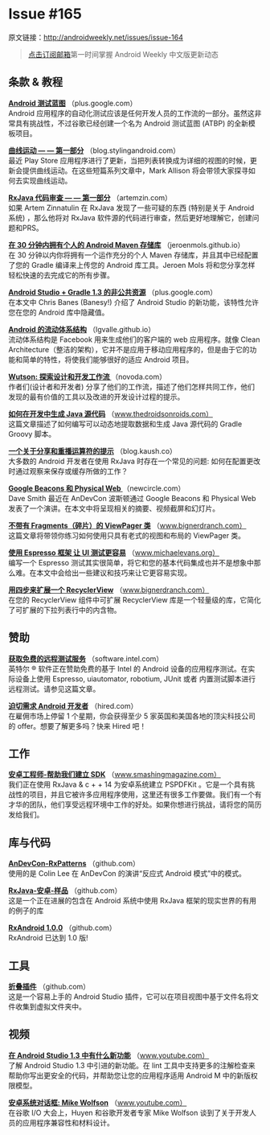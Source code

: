 # Issue #165

>
原文链接：<http://androidweekly.net/issues/issue-164>

> [点击订阅邮箱](http://tinyletter.com/androidweeklycn)第一时间掌握 Android Weekly 中文版更新动态

## 条款 & 教程

**[Android 测试蓝图](https://plus.google.com/+AndroidDevelopers/posts/NPagF6bpHsv)**
（plus.google.com）  
Android 应用程序的自动化测试应该是任何开发人员的工作流的一部分。虽然这非常具有挑战性，不过谷歌已经创建一个名为 Android 测试蓝图 (ATBP) 的全新模板项目。

**[曲线运动 — — 第一部分](https://plus.google.com/+AndroidDevelopers/posts/NPagF6bpHsv)**
（blog.stylingandroid.com）  
最近 Play Store 应用程序进行了更新，当把列表转换成为详细的视图的时候，更新会提供曲线运动。在这些短篇系列文章中，Mark Allison 将会带领大家探寻如何去实现曲线运动。

**[RxJava 代码审查 — — 第一部分](http://artemzin.com/blog/rxjava-code-review-part-1/)**
（artemzin.com）  
如果 Artem Zinnatulin 在 RxJava 发现了一些可疑的东西 (特别是关于 Android 系统) ，那么他将对 RxJava 软件源的代码进行审查，然后更好地理解它，创建问题和PRS。

**[在 30 分钟内拥有个人的 Android Maven 存储库](https://jeroenmols.github.io/blog/2015/08/06/artifactory/)**
（jeroenmols.github.io）  
在 30 分钟以内你将拥有一个运作充分的个人 Maven 存储库，并且其中已经配置了您的 Gradle 编译来上传您的 Android 库工具。Jeroen Mols 将和您分享怎样轻松快速的去完成它的所有步骤。

**[Android Studio + Gradle 1.3 的非公共资源](https://plus.google.com/+ChrisBanes/posts/8Rip6rQGK32)**
（plus.google.com）  
在本文中 Chris Banes (Banesy!) 介绍了 Android Studio 的新功能，该特性允许您在您的 Android 库中隐藏值。

**[Android 的流动体系结构](http://lgvalle.github.io/2015/08/04/flux-architecture/)**
（lgvalle.github.io）  
流动体系结构是 Facebook 用来生成他们的客户端的 web 应用程序。就像 Clean Architecture（整洁的架构），它并不是应用于移动应用程序的，但是由于它的功能和简单的特性，将使我们能够很好的适应 Android 项目。

**[Wutson: 探索设计和开发工作流 ](http://novoda.com/blog/londroid-wutson/)**
（novoda.com）  
作者们(设计者和开发者) 分享了他们的工作流，描述了他们怎样共同工作，他们发现的最有价值的工具以及改进的开发设计过程的提示。

**[如何在开发中生成 Java 源代码](http://www.thedroidsonroids.com/blog/how-to-generate-java-sources-using-buildsrc-gradle-project/)**
（www.thedroidsonroids.com）  
这篇文章描述了如何编写可以动态地提取数据和生成 Java 源代码的 Gradle Groovy 脚本。

**[一个关于分享和重播运算符的提示](http://blog.kaush.co/2015/07/11/a-note-about-the-warmth-share-operator/)**
（blog.kaush.co）  
大多数的 Android 开发者在使用 RxJava 时存在一个常见的问题: 如何在配置更改时通过观察来保存或缓存所做的工作？

**[Google Beacons 和 Physical Web ](https://passy.svbtle.com/simpler-android-apis-with-autoparcel)**
（newcircle.com）  
Dave Smith 最近在 AnDevCon 波斯顿通过 Google Beacons 和 Physical Web 发表了一个演讲。在本文中将呈现相关的摘要、视频截屏和幻灯片。

**[不带有 Fragments（碎片）的 ViewPager 类](https://www.bignerdranch.com/blog/viewpager-without-fragments/)**
（www.bignerdranch.com）  
这篇文章将带领你练习如何使用只具有老式的视图和布局的 ViewPager 类。

**[使用 Espresso 框架 让 UI 测试更容易](http://www.michaelevans.org/blog/2015/08/03/using-espresso-for-easy-ui-testing/)**
（www.michaelevans.org）  
编写一个 Espresso 测试其实很简单，将它和您的基本代码集成也并不是想象中那么难。在本文中会给出一些建议和技巧来让它更容易实现。

**[用四步来扩展一个 RecyclerView](https://www.bignerdranch.com/blog/expand-a-recyclerview-in-four-steps/)**
（www.bignerdranch.com）  
在您的 RecyclerView 组件中可扩展 RecyclerView 库是一个轻量级的库，它简化了可扩展的下拉列表行中的内含物。

## 赞助

**[获取免费的远程测试服务](https://software.intel.com/en-us/android/app-testing?cid=&utm_content=General_Developers&utm_medium=Newsletter%20Placement&utm_source=Android%20Weekly&utm_campaign=Android%20ASMO%20Q3%2015%20Digital%20Marketing%20Campaign)**
（software.intel.com）  
英特尔 ® 软件正在赞助免费的基于 Intel 的 Android 设备的应用程序测试。在实际设备上使用 Espresso, uiautomator, robotium, JUnit 或者 内置测试脚本进行远程测试。请参见这篇文章。

**[迫切需求 Android 开发者](http://hired.com/?utm_source=newsletters&utm_medium=androidweekly&utm_campaign=n-q3_15-androidweeklyspons)**
（hired.com）  
在雇佣市场上停留 1 个星期，你会获得至少 5 家英国和美国各地的顶尖科技公司的 offer。想要了解更多吗？快来 Hired 吧！

## 工作

**[安卓工程师-帮助我们建立 SDK](https://pspdfkit.com/jobs/#section_android)**
（www.smashingmagazine.com）  
我们正在使用 RxJava & c + + 14 为安卓系统建立 PSPDFKit 。它是一个具有挑战性的项目，并且它被许多应用程序使用，这里还有很多工作要做。我们有一个有才华的团队，他们享受远程环境中工作的好处。如果你想进行挑战，请将您的简历发给我们。

## 库与代码

**[AnDevCon-RxPatterns](https://github.com/colintheshots/AnDevCon-RxPatterns)**
（github.com）  
使用的是 Colin Lee 在 AnDevCon 的演讲“反应式 Android 模式”中的模式。

**[RxJava-安卓-样品](https://github.com/kaushikgopal/RxJava-Android-Samples)**
（github.com）  
这是一个正在进展的包含在 Android 系统中使用 RxJava 框架的现实世界的有用的例子的库

**[RxAndroid 1.0.0](https://github.com/ReactiveX/RxAndroid/releases/tag/v1.0.0)**
（github.com）  
RxAndroid 已达到 1.0 版!

## 工具

**[折叠插件](https://github.com/dmytrodanylyk/folding-plugin)**
（github.com）  
这是一个容易上手的 Android Studio 插件，它可以在项目视图中基于文件名将文件收集到虚拟文件夹中。

## 视频

**[在 Android Studio 1.3 中有什么新功能](https://www.youtube.com/watch?v=_Rox-HXhRfI)**
（www.youtube.com）  
了解 Android Studio 1.3 中引进的新功能。在 lint 工具中支持更多的注解检查来帮助你写出更安全的代码，并帮助您让您的应用程序适用 Android M 中的新版权限模型。

**[安卓系统对话框: Mike Wolfson](https://www.youtube.com/watch?v=z_kcPBpJWK0&feature=youtu.be)**
（www.youtube.com）  
在谷歌  I/O  大会上，Huyen 和谷歌开发者专家 Mike Wolfson 谈到了关于开发人员的应用程序兼容性和材料设计。
